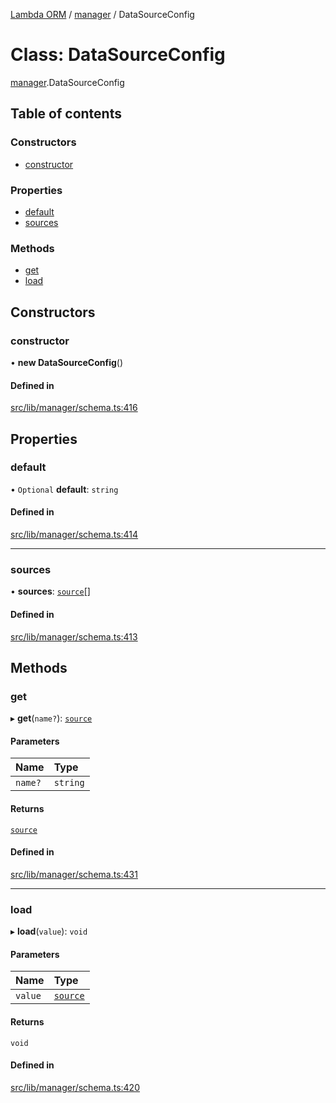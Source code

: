 [Lambda ORM](../README.md) / [manager](../modules/manager.md) / DataSourceConfig

# Class: DataSourceConfig

[manager](../modules/manager.md).DataSourceConfig

## Table of contents

### Constructors

- [constructor](manager.DataSourceConfig.md#constructor)

### Properties

- [default](manager.DataSourceConfig.md#default)
- [sources](manager.DataSourceConfig.md#sources)

### Methods

- [get](manager.DataSourceConfig.md#get)
- [load](manager.DataSourceConfig.md#load)

## Constructors

### constructor

• **new DataSourceConfig**()

#### Defined in

[src/lib/manager/schema.ts:416](https://github.com/FlavioLionelRita/lambdaorm/blob/15e828d/src/lib/manager/schema.ts#L416)

## Properties

### default

• `Optional` **default**: `string`

#### Defined in

[src/lib/manager/schema.ts:414](https://github.com/FlavioLionelRita/lambdaorm/blob/15e828d/src/lib/manager/schema.ts#L414)

___

### sources

• **sources**: [`source`](../interfaces/model.source.md)[]

#### Defined in

[src/lib/manager/schema.ts:413](https://github.com/FlavioLionelRita/lambdaorm/blob/15e828d/src/lib/manager/schema.ts#L413)

## Methods

### get

▸ **get**(`name?`): [`source`](../interfaces/model.source.md)

#### Parameters

| Name | Type |
| :------ | :------ |
| `name?` | `string` |

#### Returns

[`source`](../interfaces/model.source.md)

#### Defined in

[src/lib/manager/schema.ts:431](https://github.com/FlavioLionelRita/lambdaorm/blob/15e828d/src/lib/manager/schema.ts#L431)

___

### load

▸ **load**(`value`): `void`

#### Parameters

| Name | Type |
| :------ | :------ |
| `value` | [`source`](../interfaces/model.source.md) |

#### Returns

`void`

#### Defined in

[src/lib/manager/schema.ts:420](https://github.com/FlavioLionelRita/lambdaorm/blob/15e828d/src/lib/manager/schema.ts#L420)
